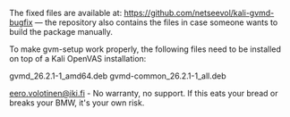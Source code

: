 The fixed files are available at: https://github.com/netseevol/kali-gvmd-bugfix — the repository also contains the files in case someone wants to build the package manually.

To make gvm-setup work properly, the following files need to be installed on top of a Kali OpenVAS installation:

gvmd_26.2.1-1_amd64.deb
gvmd-common_26.2.1-1_all.deb

eero.volotinen@iki.fi - No warranty, no support. If this eats your bread or breaks your BMW, it's your own risk.
